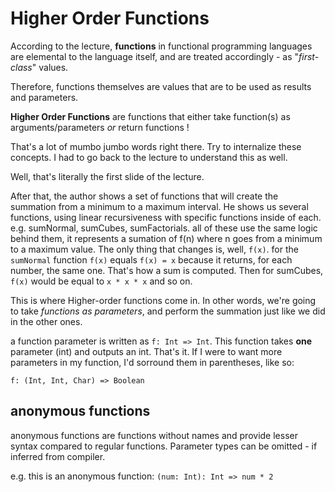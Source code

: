 # Higher Order Functions

According to the lecture, **functions** in functional
programming languages are elemental to the language itself,
and are treated accordingly - as "*first-class*" values.

Therefore, functions themselves are values that are to be used
as results and parameters.

**Higher Order Functions** are functions that either take function(s)
as arguments/parameters _or_ return functions !

That's a lot of mumbo jumbo words right there. Try to internalize these
concepts. I had to go back to the lecture to understand this as well.

Well, that's literally the first slide of the lecture. 

After that, the author shows a set of functions that will create the
summation from a minimum to a maximum interval. He shows us several functions,
using linear recursiveness with specific functions inside of each. e.g.
sumNormal, sumCubes, sumFactorials.
all of these use the same logic behind them, 
it represents a sumation of f(n) where n goes from a minimum to a maximum value.
The only thing that changes is, well,
`f(x)`. for the `sumNormal` function `f(x)` equals `f(x) = x` because
it returns, for each number, the same one. That's how a sum is computed.
Then for sumCubes, `f(x)` would be equal to `x * x * x` and so on.

This is where Higher-order functions come in.
In other words, we're going to take *functions as parameters*, and perform
the summation just like we did in the other ones.

a function parameter is written as `f: Int => Int`. 
This function takes **one** parameter (int) and outputs an int. That's it.
If I were to want more parameters in my function, I'd sorround them in
parentheses, like so:

`f: (Int, Int, Char) => Boolean`

## anonymous functions

anonymous functions are functions without names and provide
lesser syntax compared to regular functions. Parameter types
can be omitted - if inferred from compiler.

e.g. this is an anonymous function:
`(num: Int): Int => num * 2`


